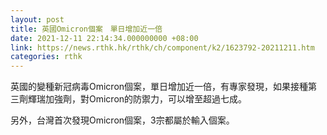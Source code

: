 ```yaml
---
layout: post
title: 英國Omicron個案　單日增加近一倍　
date: 2021-12-11 22:14:34.000000000 +08:00
link: https://news.rthk.hk/rthk/ch/component/k2/1623792-20211211.htm
categories: rthk
---
```


英國的變種新冠病毒Omicron個案，單日增加近一倍，有專家發現，如果接種第三劑輝瑞加強劑，對Omicron的防禦力，可以增至超過七成。

另外，台灣首次發現Omicron個案，3宗都屬於輸入個案。
